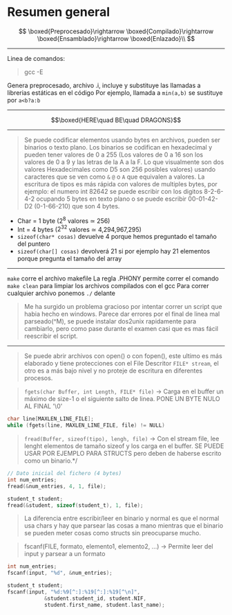 # Resumen general

$$
\boxed{Preprocesado}\rightarrow
\boxed{Compilado}\rightarrow
\boxed{Ensamblado}\rightarrow
\boxed{Enlazado}\\
$$

***

Linea de comandos:
>gcc -E

Genera preprocesado, archivo .i, incluye y substituye las llamadas a librerias estáticas en el código
Por ejemplo, llamada a `min(a,b)` se sustituye por `a<b?a:b`
***
$$\boxed{HERE\quad BE\quad DRAGONS}$$
***
>Se puede codificar elementos usando bytes en archivos, pueden ser binarios o texto plano. Los binarios se codifican en hexadecimal y pueden tener valores de 0 a 255 (Los valores de 0 a 16 son los valores de 0 a 9 y las letras de la A a la F. Lo que visualmente son dos valores Hexadecimales como D5 son 256 posibles valores) usando caracteres que se ven como `&` `@` o `A` que equivalen a valores. 
>La escritura de tipos es más rápida con valores de multiples bytes, por ejemplo: el numero int 82642 se puede escribir con los digitos 8-2-6-4-2 ocupando 5 bytes en texto plano o se puede escribir 00-01-42-D2 (0-1-66-210) que son 4 bytes.

- Char = 1 byte ($2^8$ valores $\simeq$ 256)
- Int = 4 bytes ($2^32$ valores $\simeq$ 4,294,967,295)
- `sizeof(char* cosas)` devuelve 4 porque hemos preguntado el tamaño del puntero
- `sizeof(char[] cosas)` devolverá 21 si por ejemplo hay 21 elementos porque pregunta el tamaño del array
***
`make` corre el archivo makefile
La regla .PHONY permite correr el comando `make clean` para limpiar los archivos compilados con el gcc
Para correr cualquier archivo ponemos `./` delante
>Me ha surgido un problema gracioso por intentar correr un script que habia hecho en windows. Parece dar errores por el final de linea mal parseado(^M), se puede instalar dos2unix rapidamente para cambiarlo, pero como pase durante el examen casi que es mas fácil reescribir el script.
***
> Se puede abrir archivos con open() o con fopen(), este ultimo es más elaborado y tiene protecciones con el File Descritor `FILE* stream`, el otro es a más bajo nivel y no proteje de escritura en diferentes procesos.

>`fgets(char Buffer, int Length, FILE* file)` -> Carga en el buffer un máximo de size-1 o el siguiente salto de linea. PONE UN BYTE NULO AL FINAL '\0'
```c
char line[MAXLEN_LINE_FILE];
while (fgets(line, MAXLEN_LINE_FILE, file) != NULL)
```

>`fread(Buffer, sizeof(tipo), lengh, file)` -> Con el stream file, lee lenght elementos de tamaño sizeof y los carga en el buffer. SE PUEDE USAR POR EJEMPLO PARA STRUCTS pero deben de haberse escrito como un binario.*/
```c
// Dato inicial del fichero (4 bytes)
int num_entries;
fread(&num_entries, 4, 1, file);

student_t student;
fread(&student, sizeof(student_t), 1, file);
```

> La diferencia entre escribir/leer en binario y normal es que el normal usa chars y hay que parsear las cosas a mano mientras que el binario se pueden meter cosas como structs sin preocuparse mucho.

>fscanf(FILE, formato, elemento1, elemento2, ...) -> Permite leer del input y parsear a un formato
```c
int num_entries;
fscanf(input, "%d", &num_entries);

student_t student;
fscanf(input, "%d:%9[^:]:%19[^:]:%19[^\n]",
            &student.student_id, student.NIF,
            student.first_name, student.last_name);
```        